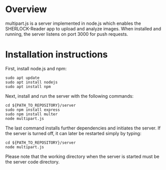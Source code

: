 # Overview
multipart.js is a server implemented in node.js which enables the SHERLOCK-Reader app to
upload and analyze images. When installed and running, the server listens on port 3000
for push requests. 


# Installation instructions
First, install node.js and npm:
```
sudo apt update
sudo apt install nodejs	
sudo apt install npm
```

Next, install and run the server with the following commands:
```
cd ${PATH_TO_REPOSITORY}/server
sudo npm install express
sudo npm install multer
node multipart.js
```

The last command installs further dependencies and initiates the server. If the server is
turned off, it can later be restarted simply by typing:
```
cd ${PATH_TO_REPOSITORY}/server
node multipart.js
```

Please note that the working directory when the server is started must be the server code
directory.
